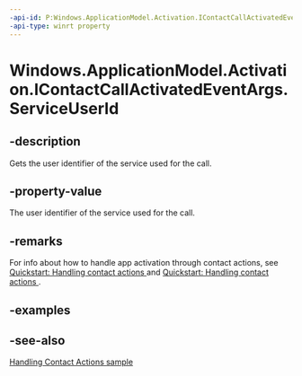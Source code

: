 ```yaml
---
-api-id: P:Windows.ApplicationModel.Activation.IContactCallActivatedEventArgs.ServiceUserId
-api-type: winrt property
---
```


<!-- Property syntax
public string ServiceUserId { get; }
-->

# Windows.ApplicationModel.Activation.IContactCallActivatedEventArgs.ServiceUserId

## -description
Gets the user identifier of the service used for the call.

## -property-value
The user identifier of the service used for the call.

## -remarks
For info about how to handle app activation through contact actions, see [Quickstart: Handling contact actions ](https://docs.microsoft.com/previous-versions/windows/apps/dn518236(v=win.10)) and [Quickstart: Handling contact actions ](https://docs.microsoft.com/previous-versions/windows/apps/dn518338(v=win.10)).

## -examples

## -see-also
[Handling Contact Actions sample](http://code.msdn.microsoft.com/windowsapps/Handling-Contact-Actions-359380e2)
